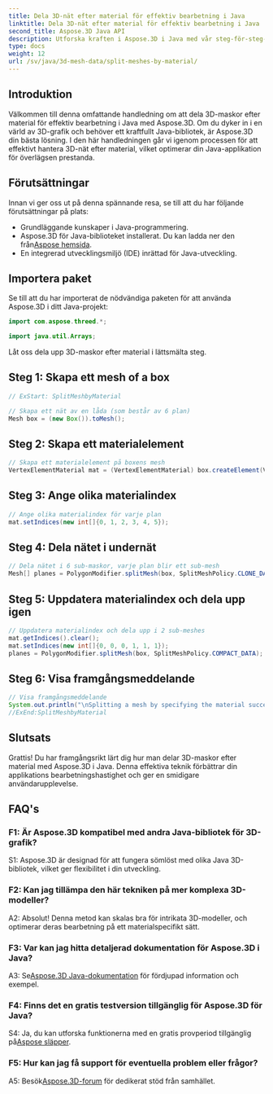 ```yaml
---
title: Dela 3D-nät efter material för effektiv bearbetning i Java
linktitle: Dela 3D-nät efter material för effektiv bearbetning i Java
second_title: Aspose.3D Java API
description: Utforska kraften i Aspose.3D i Java med vår steg-för-steg-guide om att dela 3D-maskor effektivt efter material. Förbättra din applikations prestanda sömlöst.
type: docs
weight: 12
url: /sv/java/3d-mesh-data/split-meshes-by-material/
---
```

## Introduktion

Välkommen till denna omfattande handledning om att dela 3D-maskor efter material för effektiv bearbetning i Java med Aspose.3D. Om du dyker in i en värld av 3D-grafik och behöver ett kraftfullt Java-bibliotek, är Aspose.3D din bästa lösning. I den här handledningen går vi igenom processen för att effektivt hantera 3D-nät efter material, vilket optimerar din Java-applikation för överlägsen prestanda.

## Förutsättningar

Innan vi ger oss ut på denna spännande resa, se till att du har följande förutsättningar på plats:

- Grundläggande kunskaper i Java-programmering.
- Aspose.3D för Java-biblioteket installerat. Du kan ladda ner den från[Aspose hemsida](https://releases.aspose.com/3d/java/).
- En integrerad utvecklingsmiljö (IDE) inrättad för Java-utveckling.

## Importera paket

Se till att du har importerat de nödvändiga paketen för att använda Aspose.3D i ditt Java-projekt:

```java
import com.aspose.threed.*;

import java.util.Arrays;
```


Låt oss dela upp 3D-maskor efter material i lättsmälta steg.

## Steg 1: Skapa ett mesh of a box

```java
// ExStart: SplitMeshbyMaterial

// Skapa ett nät av en låda (som består av 6 plan)
Mesh box = (new Box()).toMesh();
```

## Steg 2: Skapa ett materialelement

```java
// Skapa ett materialelement på boxens mesh
VertexElementMaterial mat = (VertexElementMaterial) box.createElement(VertexElementType.MATERIAL, MappingMode.POLYGON, ReferenceMode.INDEX);
```

## Steg 3: Ange olika materialindex

```java
// Ange olika materialindex för varje plan
mat.setIndices(new int[]{0, 1, 2, 3, 4, 5});
```

## Steg 4: Dela nätet i undernät

```java
// Dela nätet i 6 sub-maskor, varje plan blir ett sub-mesh
Mesh[] planes = PolygonModifier.splitMesh(box, SplitMeshPolicy.CLONE_DATA);
```

## Steg 5: Uppdatera materialindex och dela upp igen

```java
// Uppdatera materialindex och dela upp i 2 sub-meshes
mat.getIndices().clear();
mat.setIndices(new int[]{0, 0, 0, 1, 1, 1});
planes = PolygonModifier.splitMesh(box, SplitMeshPolicy.COMPACT_DATA);
```

## Steg 6: Visa framgångsmeddelande

```java
// Visa framgångsmeddelande
System.out.println("\nSplitting a mesh by specifying the material successfully.");
//ExEnd:SplitMeshbyMaterial
```

## Slutsats

Grattis! Du har framgångsrikt lärt dig hur man delar 3D-maskor efter material med Aspose.3D i Java. Denna effektiva teknik förbättrar din applikations bearbetningshastighet och ger en smidigare användarupplevelse.

## FAQ's

### F1: Är Aspose.3D kompatibel med andra Java-bibliotek för 3D-grafik?

S1: Aspose.3D är designad för att fungera sömlöst med olika Java 3D-bibliotek, vilket ger flexibilitet i din utveckling.

### F2: Kan jag tillämpa den här tekniken på mer komplexa 3D-modeller?

A2: Absolut! Denna metod kan skalas bra för intrikata 3D-modeller, och optimerar deras bearbetning på ett materialspecifikt sätt.

### F3: Var kan jag hitta detaljerad dokumentation för Aspose.3D i Java?

 A3: Se[Aspose.3D Java-dokumentation](https://reference.aspose.com/3d/java/) för fördjupad information och exempel.

### F4: Finns det en gratis testversion tillgänglig för Aspose.3D för Java?

 S4: Ja, du kan utforska funktionerna med en gratis provperiod tillgänglig på[Aspose släpper](https://releases.aspose.com/).

### F5: Hur kan jag få support för eventuella problem eller frågor?

A5: Besök[Aspose.3D-forum](https://forum.aspose.com/c/3d/18) för dedikerat stöd från samhället.
